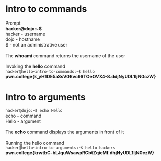 # Intro to commands

Prompt <br>
**hacker@dojo:~$** <br>
hacker - username <br>
dojo - hostname <br>
$ - not an administrative user <br>
<br>
The **whoami** command returns the username of the user <br>
<br>
Invoking the **hello** command <br>
`hacker@hello~intro-to-commands:~$ hello`<br>
**pwn.college{k_yH1DE5aSsV06vc96TOeOVX4-8.ddjNyUDL1IjN0czW}**

# Intro to arguments

`hacker@dojo:~$ echo Hello` <br>
echo - command <br>
Hello - argument <br>
<br>
The **echo** command displays the arguments in front of it <br>
<br>
Running the hello command <br>
`hacker@hello~intro-to-arguments:~$ hello hackers`<br>
**pwn.college{krwtbC-bLJquWsawpRCbtZqieMf.dhjNyUDL1IjN0czW}**



